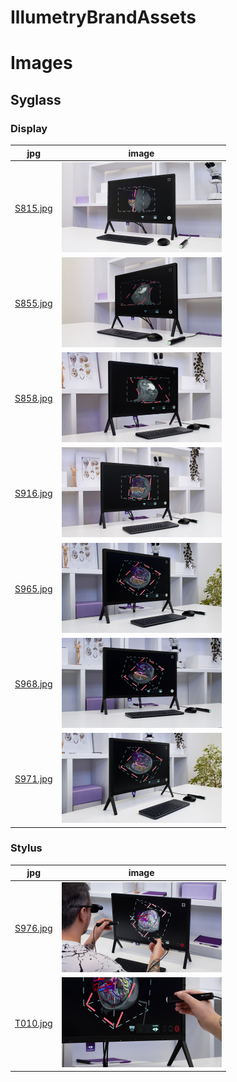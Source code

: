 # IllumetryBrandAssets
# Images
## Syglass

### Display

jpg | image
--- | ---
[S815.jpg](S815.jpg) | <img src="S815.jpg" width="256px"/>
[S855.jpg](S855.jpg) | <img src="S855.jpg" width="256px"/>
[S858.jpg](S858.jpg) | <img src="S858.jpg" width="256px"/>
[S916.jpg](S916.jpg) | <img src="S916.jpg" width="256px"/>
[S965.jpg](S965.jpg) | <img src="S965.jpg" width="256px"/>
[S968.jpg](S968.jpg) | <img src="S968.jpg" width="256px"/>
[S971.jpg](S971.jpg) | <img src="S971.jpg" width="256px"/>

### Stylus

jpg | image
--- | ---
[S976.jpg](S976.jpg) | <img src="S976.jpg" width="256px"/>
[T010.jpg](T010.jpg) | <img src="T010.jpg" width="256px"/>
